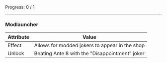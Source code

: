 Progress: 0 / 1

- - -
### Modlauncher

| Attribute | Value                                          |
| --------- | ---------------------------------------------- |
| Effect    | Allows for modded jokers to appear in the shop |
| Unlock    | Beating Ante 8 with the "Disappointment" joker |

